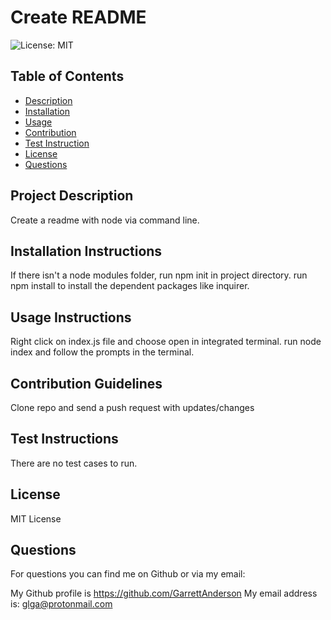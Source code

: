 
# Create README 
![License: MIT](https://img.shields.io/badge/License-MIT-yellow.svg)

    
## Table of Contents

* [Description](#ProjectDescription)
* [Installation](#InstallationInstructions)
* [Usage](#UsageInstructions)
* [Contribution](#ContributionGuidelines)
* [Test Instruction](#TestInstructions)
* [License](#License)
* [Questions](#Questions)


## <div id='ProjectDescription'></div> Project Description
Create a readme with node via command line.

## <div id='InstallationInstructions'></div> Installation Instructions
If there isn't a node modules folder, run npm init in project directory. run npm install to install the dependent packages like inquirer.


## <div id='UsageInstructions'></div> Usage Instructions
Right click on index.js file and choose open in integrated terminal. run node index and follow the prompts in the terminal.


## <div id='ContributionGuidelines'></div> Contribution Guidelines
Clone repo and send a push request with updates/changes


## <div id='TestInstructions'></div> Test Instructions
There are no test cases to run.


## <div id='License'></div> License
MIT License



## <div id='Questions'></div> Questions

For questions you can find me on Github or via my email:

My Github profile is https://github.com/GarrettAnderson
My email address is: glga@protonmail.com

